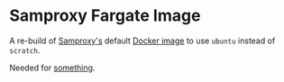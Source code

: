 # Samproxy Fargate Image

A re-build of [Samproxy's](https://github.com/honeycombio/samproxy) default [Docker image](https://hub.docker.com/r/honeycombio/samproxy) to use `ubuntu` instead of `scratch`.

Needed for [something]().
